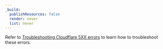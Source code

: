 ```yaml
---
_build:
  publishResources: false
  render: never
  list: never
---
```

Refer to [Troubleshooting Cloudflare 5XX errors](https://support.cloudflare.com/hc/articles/115003011431) to learn how to troubleshoot these errors.
